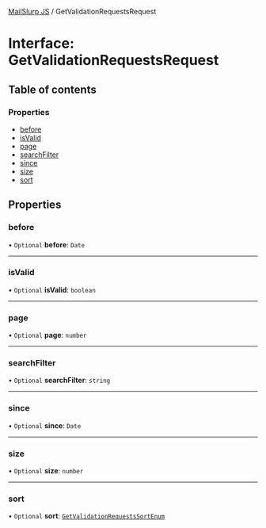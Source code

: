 [MailSlurp JS](../README.md) / GetValidationRequestsRequest

# Interface: GetValidationRequestsRequest

## Table of contents

### Properties

- [before](GetValidationRequestsRequest.md#before)
- [isValid](GetValidationRequestsRequest.md#isvalid)
- [page](GetValidationRequestsRequest.md#page)
- [searchFilter](GetValidationRequestsRequest.md#searchfilter)
- [since](GetValidationRequestsRequest.md#since)
- [size](GetValidationRequestsRequest.md#size)
- [sort](GetValidationRequestsRequest.md#sort)

## Properties

### before

• `Optional` **before**: `Date`

___

### isValid

• `Optional` **isValid**: `boolean`

___

### page

• `Optional` **page**: `number`

___

### searchFilter

• `Optional` **searchFilter**: `string`

___

### since

• `Optional` **since**: `Date`

___

### size

• `Optional` **size**: `number`

___

### sort

• `Optional` **sort**: [`GetValidationRequestsSortEnum`](../enums/GetValidationRequestsSortEnum.md)
